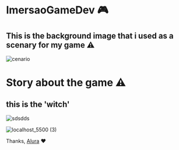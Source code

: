 # ImersaoGameDev  :video_game:	

##  This is the background image that i used as a scenary for my game :warning:	
![cenario](https://user-images.githubusercontent.com/61792159/85351559-76f72500-b4da-11ea-9f1f-f2261799ccd2.png)


 # Story about the game :warning:	
 
 
## this is the 'witch'
![sdsdds](https://user-images.githubusercontent.com/61792159/85352386-34cee300-b4dc-11ea-8110-197d42553882.png)


![localhost_5500 (3)](https://user-images.githubusercontent.com/61792159/85352223-d0138880-b4db-11ea-8db9-ae796832c22b.gif)

Thanks, [Alura](https://www.alura.com.br/) :heart:
